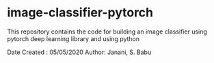 # image-classifier-pytorch
This repository contains the code for building an image classifier using pytorch deep learning library and using python

Date Created : 05/05/2020
Author: Janani, S. Babu

